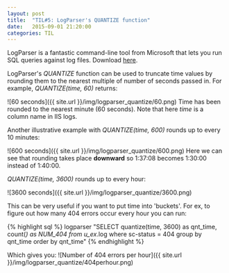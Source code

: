```yaml
---
layout: post
title:  "TIL#5: LogParser's QUANTIZE function"
date:   2015-09-01 21:20:00
categories: TIL
---
```


LogParser is a fantastic command-line tool from Microsoft that lets you run SQL queries against log files. Download [here](http://www.microsoft.com/en-us/download/details.aspx?id=24659).

LogParser's *QUANTIZE* function can be used to truncate time values by rounding them to the nearest multiple of number of seconds passed in. For example, *QUANTIZE(time, 60)* returns:

![60 seconds]({{ site.url }}/img/logparser_quantize/60.png)
Time has been rounded to the nearest minute (60 seconds). Note that here *time* is a column name in IIS logs.

Another illustrative example with *QUANTIZE(time, 600)* rounds up to every 10 minutes:

![600 seconds]({{ site.url }}/img/logparser_quantize/600.png)
Here we can see that rounding takes place **downward** so 1:37:08 becomes 1:30:00 instead of 1:40:00.

*QUANTIZE(time, 3600)* rounds up to every hour:

![3600 seconds]({{ site.url }}/img/logparser_quantize/3600.png)

This can be very useful if you want to put time into 'buckets'. For ex, to figure out how many 404 errors occur every hour you can run:

{% highlight sql %}
logparser "SELECT quantize(time, 3600) as qnt_time, count(*) as NUM_404 from u_ex*.log where sc-status = 404 group by qnt_time order by qnt_time"
{% endhighlight %}

Which gives you:
![Number of 404 errors per hour]({{ site.url }}/img/logparser_quantize/404perhour.png)